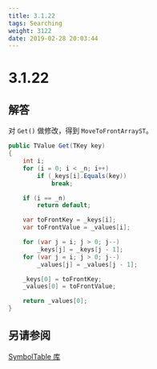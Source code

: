 ```yaml
---
title: 3.1.22
tags: Searching
weight: 3122
date: 2019-02-28 20:03:44
---
```


# 3.1.22


## 解答

对 `Get()` 做修改，得到 `MoveToFrontArrayST`。

```csharp
public TValue Get(TKey key)
{
    int i;
    for (i = 0; i < _n; i++)
        if (_keys[i].Equals(key))
            break;

    if (i == _n)
        return default;

    var toFrontKey = _keys[i];
    var toFrontValue = _values[i];

    for (var j = i; j > 0; j--)
        _keys[j] = _keys[j - 1];
    for (var j = i; j > 0; j--)
        _values[j] = _values[j - 1];

    _keys[0] = toFrontKey;
    _values[0] = toFrontValue;

    return _values[0];
}
```

## 另请参阅

[SymbolTable 库](https://github.com/ikesnowy/Algorithms-4th-Edition-in-Csharp/tree/master/3%20Searching/3.1/SymbolTable)
